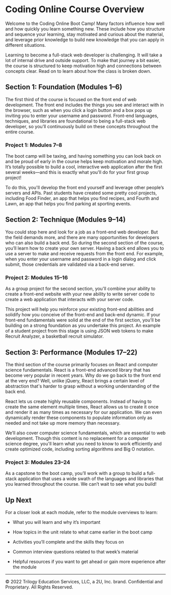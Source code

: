 # Coding Online Course Overview

Welcome to the Coding Online Boot Camp! Many factors influence how well and how quickly you learn something new. These include how you structure and sequence your learning, stay motivated and curious about the material, and leverage prior knowledge to build new knowledge that you can apply in different situations.

Learning to become a full-stack web developer is challenging. It will take a lot of internal drive and outside support. To make that journey a bit easier, the course is structured to keep motivation high and connections between concepts clear. Read on to learn about how the class is broken down.

## Section 1: Foundation (Modules 1–6)

The first third of the course is focused on the front end of web development. The front end includes the things you see and interact with in the browser, such as when you click a login button and a box pops up inviting you to enter your username and password. Front-end languages, techniques, and libraries are foundational to being a full-stack web developer, so you’ll continuously build on these concepts throughout the entire course.

### Project 1: Modules 7–8

The boot camp will be taxing, and having something you can look back on and be proud of early in the course helps keep motivation and morale high. It’s totally possible to build a cool, interactive web application after the first several weeks&mdash;and this is exactly what you'll do for your first group project!

To do this, you'll develop the front end yourself and leverage other people’s servers and APIs. Past students have created some pretty cool projects, including Food Finder, an app that helps you find recipes, and Fourth and Lawn, an app that helps you find parking at sporting events.

## Section 2: Technique (Modules 9–14)

You could stop here and look for a job as a front-end web developer. But the field demands more, and there are many opportunities for developers who can also build a back end. So during the second section of the course, you’ll learn how to create your own server. Having a back end allows you to use a server to make and receive requests from the front end. For example, when you enter your username and password in a login dialog and click submit, those credentials are validated via a back-end server.

### Project 2: Modules 15–16

As a group project for the second section, you'll combine your ability to create a front-end website with your new ability to write server code to create a web application that interacts with your server code.

This project will help you reinforce your existing front-end abilities and solidify how you conceive of the front-end and back-end dynamic. If your front-end fundamentals were solid at the end of the first section, you'll be building on a strong foundation as you undertake this project. An example of a student project from this stage is using JSON web tokens to make Recruit Analyzer, a basketball recruit simulator.

## Section 3: Performance (Modules 17–22)

The third section of the course primarily focuses on React and computer science fundamentals. React is a front-end advanced library that has become very popular in recent years. Why do we go back to the front end at the very end? Well, unlike jQuery, React brings a certain level of abstraction that's harder to grasp without a working understanding of the back end.

React lets us create highly reusable components. Instead of having to create the same element multiple times, React allows us to create it once and render it as many times as necessary for our application. We can even dynamically render these components to populate information only as needed and not take up more memory than necessary.

We’ll also cover computer science fundamentals, which are essential to web development. Though this content is no replacement for a computer science degree, you'll learn what you need to know to work efficiently and create optimized code, including sorting algorithms and Big O notation.

### Project 3: Modules 23–24

As a capstone to the boot camp, you’ll work with a group to build a full-stack application that uses a wide swath of the languages and libraries that you learned throughout the course. We can’t wait to see what you build!

## Up Next

For a closer look at each module, refer to the module overviews to learn:

* What you will learn and why it’s important

* How topics in the unit relate to what came earlier in the boot camp

* Activities you’ll complete and the skills they focus on

* Common interview questions related to that week’s material

* Helpful resources if you want to get ahead or gain more experience after the module

---
© 2022 Trilogy Education Services, LLC, a 2U, Inc. brand. Confidential and Proprietary. All Rights Reserved.
